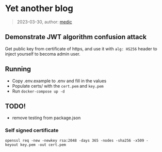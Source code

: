 # Yet another blog

> 2023-03-30, author: [medic](https://github.com/aljazmedic)

## Demonstrate JWT algorithm confusion attack
 Get public key from certificate of https, and use it with `alg: HS256` header to inject yourself to becoma admin user.

## Running
 - Copy .env.example to .env and fill in the values
 - Populate certs/ with the `cert.pem` and `key.pem`
 - Run `docker-compose up -d`

## TODO!
 - remove testing from package.json

### Self signed certificate
 `openssl req -new -newkey rsa:2048 -days 365 -nodes -sha256 -x509 -keyout key.pem -out cert.pem`